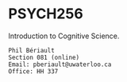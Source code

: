 PSYCH256
========

Introduction to Cognitive Science.

    Phil Bériault
    Section 081 (online)
    Email: pberiault@uwaterloo.ca
    Office: HH 337

